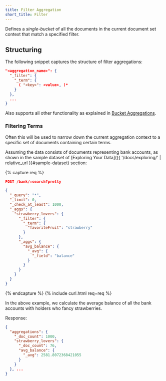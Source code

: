 ```yaml
---
title: Filter Aggregation
short_title: Filter
---
```


Defines a _single-bucket_ of all the documents in the current document set
context that match a specified filter.

## Structuring

The following snippet captures the structure of filter aggregations:

```json
"<aggregation_name>": {
  "_filter": {
    "_term": {
      ( "<key>": <value>, )*
    }
  },
  ...
}
```

Also supports all other functionality as explained in [Bucket Aggregations](..#structuring).

### Filtering Terms

Often this will be used to narrow down the current aggregation context to a
specific set of documents containing certain terms.

Assuming the data consists of documents representing bank accounts, as shown in
the sample dataset of [Exploring Your Data]({{ '/docs/exploring/' | relative_url }}#sample-dataset)
section:

{% capture req %}

```json
POST /bank/:search?pretty

{
  "_query": "*",
  "_limit": 0,
  "_check_at_least": 1000,
  "_aggs": {
    "strawberry_lovers": {
      "_filter": {
        "_term": {
          "favoriteFruit": "strawberry"
        }
      },
      "_aggs": {
        "avg_balance": {
          "_avg": {
            "_field": "balance"
          }
        }
      }
    }
  }
}
```
{% endcapture %}
{% include curl.html req=req %}

In the above example, we calculate the average balance of all the bank accounts
with holders who fancy strawberries.

Response:

```json
{
  "aggregations": {
    "_doc_count": 1000,
    "strawberry_lovers": {
      "_doc_count": 76,
      "avg_balance": {
        "_avg": 2581.8072368421055
      }
    }
  }, ...
}
```

